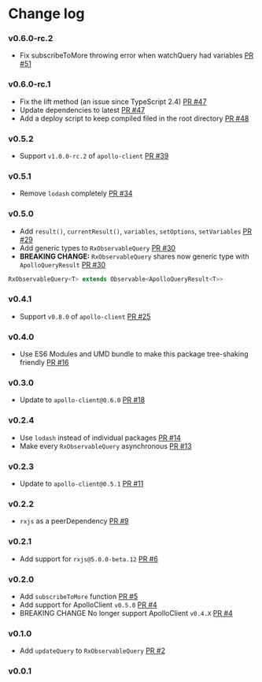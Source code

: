 # Change log

### v0.6.0-rc.2
- Fix subscribeToMore throwing error  when watchQuery had variables  [PR #51](https://github.com/kamilkisiela/apollo-client-rxjs/pull/51)

### v0.6.0-rc.1

- Fix the lift method (an issue since TypeScript 2.4) [PR #47](https://github.com/kamilkisiela/apollo-client-rxjs/pull/47)
- Update dependencies to latest [PR #47](https://github.com/kamilkisiela/apollo-client-rxjs/pull/47)
- Add a deploy script to keep compiled filed in the root directory [PR #48](https://github.com/kamilkisiela/apollo-client-rxjs/pull/48)

### v0.5.2

- Support `v1.0.0-rc.2` of `apollo-client` [PR #39](https://github.com/kamilkisiela/apollo-client-rxjs/pull/39)

### v0.5.1

- Remove `lodash` completely [PR #34](https://github.com/kamilkisiela/apollo-client-rxjs/pull/34)

### v0.5.0

- Add `result()`, `currentResult()`, `variables`, `setOptions`, `setVariables` [PR #29](https://github.com/kamilkisiela/apollo-client-rxjs/pull/29)
- Add generic types to `RxObservableQuery` [PR #30](https://github.com/kamilkisiela/apollo-client-rxjs/pull/30)
- **BREAKING CHANGE:** `RxObservableQuery` shares now generic type with `ApolloQueryResult` [PR #30](https://github.com/kamilkisiela/apollo-client-rxjs/pull/30)

```ts
RxObservableQuery<T> extends Observable<ApolloQueryResult<T>>
```

### v0.4.1

- Support `v0.8.0` of `apollo-client` [PR #25](https://github.com/kamilkisiela/apollo-client-rxjs/pull/25)

### v0.4.0

- Use ES6 Modules and UMD bundle to make this package tree-shaking friendly [PR #16](https://github.com/kamilkisiela/apollo-client-rxjs/pull/16)

### v0.3.0

- Update to `apollo-client@0.6.0` [PR #18](https://github.com/kamilkisiela/apollo-client-rxjs/pull/18)

### v0.2.4

- Use `lodash` instead of individual packages [PR #14](https://github.com/kamilkisiela/apollo-client-rxjs/pull/14)
- Make every `RxObservableQuery` asynchronous [PR #13](https://github.com/kamilkisiela/apollo-client-rxjs/pull/13)

### v0.2.3

- Update to `apollo-client@0.5.1` [PR #11](https://github.com/kamilkisiela/apollo-client-rxjs/pull/11)

### v0.2.2

- `rxjs` as a peerDependency [PR #9](https://github.com/kamilkisiela/apollo-client-rxjs/pull/9)

### v0.2.1

- Add support for `rxjs@5.0.0-beta.12` [PR #6](https://github.com/kamilkisiela/apollo-client-rxjs/pull/6)

### v0.2.0

- Add `subscribeToMore` function [PR #5](https://github.com/kamilkisiela/apollo-client-rxjs/pull/5)
- Add support for ApolloClient `v0.5.0` [PR #4](https://github.com/kamilkisiela/apollo-client-rxjs/pull/4)
- BREAKING CHANGE No longer support ApolloClient `v0.4.X` [PR #4](https://github.com/kamilkisiela/apollo-client-rxjs/pull/4)

### v0.1.0

- Add `updateQuery` to `RxObservableQuery` [PR #2](https://github.com/kamilkisiela/apollo-client-rxjs/pull/2)

### v0.0.1
